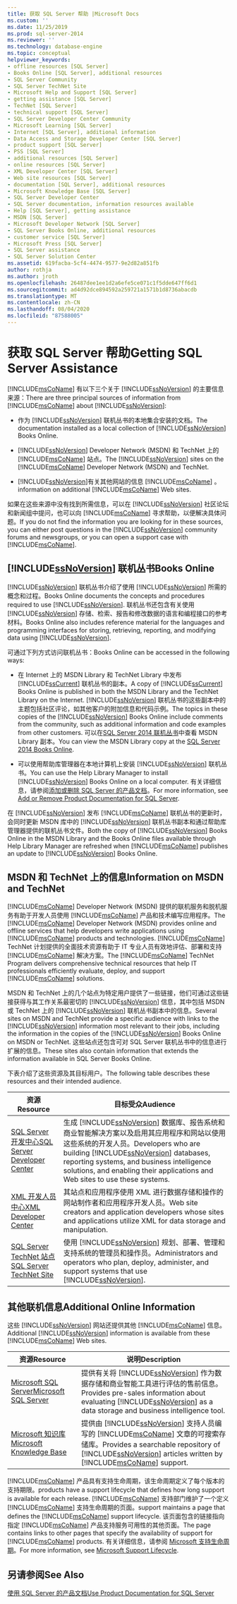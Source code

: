 ```yaml
---
title: 获取 SQL Server 帮助 |Microsoft Docs
ms.custom: ''
ms.date: 11/25/2019
ms.prod: sql-server-2014
ms.reviewer: ''
ms.technology: database-engine
ms.topic: conceptual
helpviewer_keywords:
- offline resources [SQL Server]
- Books Online [SQL Server], additional resources
- SQL Server Community
- SQL Server TechNet Site
- Microsoft Help and Support [SQL Server]
- getting assistance [SQL Server]
- TechNet [SQL Server]
- technical support [SQL Server]
- SQL Server Developer Center Community
- Microsoft Learning [SQL Server]
- Internet [SQL Server], additional information
- Data Access and Storage Developer Center [SQL Server]
- product support [SQL Server]
- PSS [SQL Server]
- additional resources [SQL Server]
- online resources [SQL Server]
- XML Developer Center [SQL Server]
- Web site resources [SQL Server]
- documentation [SQL Server], additional resources
- Microsoft Knowledge Base [SQL Server]
- SQL Server Developer Center
- SQL Server documentation, information resources available
- Help [SQL Server], getting assistance
- MSDN [SQL Server]
- Microsoft Developer Network [SQL Server]
- SQL Server Books Online, additional resources
- customer service [SQL Server]
- Microsoft Press [SQL Server]
- SQL Server assistance
- SQL Server Solution Center
ms.assetid: 619facba-5cf4-4474-9577-9e2d82a851fb
author: rothja
ms.author: jroth
ms.openlocfilehash: 26487dee1ee1d2a6efe5ce071c1f5dde647ff6d1
ms.sourcegitcommit: ad4d92dce894592a259721a1571b1d8736abacdb
ms.translationtype: MT
ms.contentlocale: zh-CN
ms.lasthandoff: 08/04/2020
ms.locfileid: "87588005"
---
```

# <a name="getting-sql-server-assistance"></a><span data-ttu-id="faa15-102">获取 SQL Server 帮助</span><span class="sxs-lookup"><span data-stu-id="faa15-102">Getting SQL Server Assistance</span></span>
  <span data-ttu-id="faa15-103">[!INCLUDE[msCoName](../includes/msconame-md.md)] 有以下三个关于 [!INCLUDE[ssNoVersion](../includes/ssnoversion-md.md)] 的主要信息来源：</span><span class="sxs-lookup"><span data-stu-id="faa15-103">There are three principal sources of information from [!INCLUDE[msCoName](../includes/msconame-md.md)] about [!INCLUDE[ssNoVersion](../includes/ssnoversion-md.md)]:</span></span>  
  
-   <span data-ttu-id="faa15-104">作为 [!INCLUDE[ssNoVersion](../includes/ssnoversion-md.md)] 联机丛书的本地集合安装的文档。</span><span class="sxs-lookup"><span data-stu-id="faa15-104">The documentation installed as a local collection of [!INCLUDE[ssNoVersion](../includes/ssnoversion-md.md)] Books Online.</span></span>  
  
-   <span data-ttu-id="faa15-105">[!INCLUDE[ssNoVersion](../includes/ssnoversion-md.md)] Developer Network (MSDN) 和 TechNet 上的 [!INCLUDE[msCoName](../includes/msconame-md.md)] 站点。</span><span class="sxs-lookup"><span data-stu-id="faa15-105">The [!INCLUDE[ssNoVersion](../includes/ssnoversion-md.md)] sites on the [!INCLUDE[msCoName](../includes/msconame-md.md)] Developer Network (MSDN) and TechNet.</span></span>  
  
-   [!INCLUDE[ssNoVersion](../includes/ssnoversion-md.md)]<span data-ttu-id="faa15-106">有关其他网站的信息 [!INCLUDE[msCoName](../includes/msconame-md.md)] 。</span><span class="sxs-lookup"><span data-stu-id="faa15-106">information on additional [!INCLUDE[msCoName](../includes/msconame-md.md)] Web sites.</span></span>  
  
 <span data-ttu-id="faa15-107">如果在这些来源中没有找到所需信息，可以在 [!INCLUDE[ssNoVersion](../includes/ssnoversion-md.md)] 社区论坛和新闻组中提问，也可以向 [!INCLUDE[msCoName](../includes/msconame-md.md)] 寻求帮助，以便解决具体问题。</span><span class="sxs-lookup"><span data-stu-id="faa15-107">If you do not find the information you are looking for in these sources, you can either post questions in the [!INCLUDE[ssNoVersion](../includes/ssnoversion-md.md)] community forums and newsgroups, or you can open a support case with [!INCLUDE[msCoName](../includes/msconame-md.md)].</span></span>  
  
## <a name="ssnoversion-books-online"></a>[!INCLUDE[ssNoVersion](../includes/ssnoversion-md.md)] <span data-ttu-id="faa15-108">联机丛书</span><span class="sxs-lookup"><span data-stu-id="faa15-108">Books Online</span></span>  
 [!INCLUDE[ssNoVersion](../includes/ssnoversion-md.md)] <span data-ttu-id="faa15-109">联机丛书介绍了使用 [!INCLUDE[ssNoVersion](../includes/ssnoversion-md.md)] 所需的概念和过程。</span><span class="sxs-lookup"><span data-stu-id="faa15-109">Books Online documents the concepts and procedures required to use [!INCLUDE[ssNoVersion](../includes/ssnoversion-md.md)].</span></span> <span data-ttu-id="faa15-110">联机丛书还包含有关使用 [!INCLUDE[ssNoVersion](../includes/ssnoversion-md.md)] 存储、检索、报告和修改数据的语言和编程接口的参考材料。</span><span class="sxs-lookup"><span data-stu-id="faa15-110">Books Online also includes reference material for the languages and programming interfaces for storing, retrieving, reporting, and modifying data using [!INCLUDE[ssNoVersion](../includes/ssnoversion-md.md)].</span></span>  
  
 <span data-ttu-id="faa15-111">可通过下列方式访问联机丛书：</span><span class="sxs-lookup"><span data-stu-id="faa15-111">Books Online can be accessed in the following ways:</span></span>  
  
-   <span data-ttu-id="faa15-112">在 Internet 上的 MSDN Library 和 TechNet Library 中发布 [!INCLUDE[ssCurrent](../includes/sscurrent-md.md)] 联机丛书的副本。</span><span class="sxs-lookup"><span data-stu-id="faa15-112">A copy of [!INCLUDE[ssCurrent](../includes/sscurrent-md.md)] Books Online is published in both the MSDN Library and the TechNet Library on the Internet.</span></span> <span data-ttu-id="faa15-113">[!INCLUDE[ssNoVersion](../includes/ssnoversion-md.md)] 联机丛书的这些副本中的主题包括社区评论，如其他客户的附加信息和代码示例。</span><span class="sxs-lookup"><span data-stu-id="faa15-113">The topics in these copies of the [!INCLUDE[ssNoVersion](../includes/ssnoversion-md.md)] Books Online include comments from the community, such as additional information and code examples from other customers.</span></span> <span data-ttu-id="faa15-114">可以在[SQL Server 2014 联机丛书](../index.yml)中查看 MSDN Library 副本。</span><span class="sxs-lookup"><span data-stu-id="faa15-114">You can view the MSDN Library copy at the [SQL Server 2014 Books Online](../index.yml).</span></span>  
  
-   <span data-ttu-id="faa15-115">可以使用帮助库管理器在本地计算机上安装 [!INCLUDE[ssNoVersion](../includes/ssnoversion-md.md)] 联机丛书。</span><span class="sxs-lookup"><span data-stu-id="faa15-115">You can use the Help Library Manager to install [!INCLUDE[ssNoVersion](../includes/ssnoversion-md.md)] Books Online on a local computer.</span></span> <span data-ttu-id="faa15-116">有关详细信息，请参阅[添加或删除 SQL Server 的产品文档](../index.yml)。</span><span class="sxs-lookup"><span data-stu-id="faa15-116">For more information, see [Add or Remove Product Documentation for SQL Server](../index.yml).</span></span>  
  
 <span data-ttu-id="faa15-117">在 [!INCLUDE[ssNoVersion](../includes/ssnoversion-md.md)] 发布 [!INCLUDE[msCoName](../includes/msconame-md.md)] 联机丛书的更新时，会同时更新 MSDN 库中的 [!INCLUDE[ssNoVersion](../includes/ssnoversion-md.md)] 联机丛书副本和通过帮助库管理器提供的联机丛书文件。</span><span class="sxs-lookup"><span data-stu-id="faa15-117">Both the copy of [!INCLUDE[ssNoVersion](../includes/ssnoversion-md.md)] Books Online in the MSDN Library and the Books Online files available through Help Library Manager are refreshed when [!INCLUDE[msCoName](../includes/msconame-md.md)] publishes an update to [!INCLUDE[ssNoVersion](../includes/ssnoversion-md.md)] Books Online.</span></span>  
  
## <a name="information-on-msdn-and-technet"></a><span data-ttu-id="faa15-118">MSDN 和 TechNet 上的信息</span><span class="sxs-lookup"><span data-stu-id="faa15-118">Information on MSDN and TechNet</span></span>  
 <span data-ttu-id="faa15-119">[!INCLUDE[msCoName](../includes/msconame-md.md)] Developer Network (MSDN) 提供的联机服务和脱机服务有助于开发人员使用 [!INCLUDE[msCoName](../includes/msconame-md.md)] 产品和技术编写应用程序。</span><span class="sxs-lookup"><span data-stu-id="faa15-119">The [!INCLUDE[msCoName](../includes/msconame-md.md)] Developer Network (MSDN) provides online and offline services that help developers write applications using [!INCLUDE[msCoName](../includes/msconame-md.md)] products and technologies.</span></span> <span data-ttu-id="faa15-120">[!INCLUDE[msCoName](../includes/msconame-md.md)] TechNet 计划提供的全面技术资源有助于 IT 专业人员有效地评估、部署和支持 [!INCLUDE[msCoName](../includes/msconame-md.md)] 解决方案。</span><span class="sxs-lookup"><span data-stu-id="faa15-120">The [!INCLUDE[msCoName](../includes/msconame-md.md)] TechNet Program delivers comprehensive technical resources that help IT professionals efficiently evaluate, deploy, and support [!INCLUDE[msCoName](../includes/msconame-md.md)] solutions.</span></span>  
  
 <span data-ttu-id="faa15-121">MSDN 和 TechNet 上的几个站点为特定用户提供了一些链接，他们可通过这些链接获得与其工作关系最密切的 [!INCLUDE[ssNoVersion](../includes/ssnoversion-md.md)] 信息，其中包括 MSDN 或 TechNet 上的 [!INCLUDE[ssNoVersion](../includes/ssnoversion-md.md)] 联机丛书副本中的信息。</span><span class="sxs-lookup"><span data-stu-id="faa15-121">Several sites on MSDN and TechNet provide a specific audience with links to the [!INCLUDE[ssNoVersion](../includes/ssnoversion-md.md)] information most relevant to their jobs, including the information in the copies of the [!INCLUDE[ssNoVersion](../includes/ssnoversion-md.md)] Books Online on MSDN or TechNet.</span></span> <span data-ttu-id="faa15-122">这些站点还包含可对 SQL Server 联机丛书中的信息进行扩展的信息。</span><span class="sxs-lookup"><span data-stu-id="faa15-122">These sites also contain information that extends the information available in SQL Server Books Online.</span></span>  
  
 <span data-ttu-id="faa15-123">下表介绍了这些资源及其目标用户。</span><span class="sxs-lookup"><span data-stu-id="faa15-123">The following table describes these resources and their intended audience.</span></span>  
  
|<span data-ttu-id="faa15-124">资源</span><span class="sxs-lookup"><span data-stu-id="faa15-124">Resource</span></span>|<span data-ttu-id="faa15-125">目标受众</span><span class="sxs-lookup"><span data-stu-id="faa15-125">Audience</span></span>|  
|--------------|--------------|  
|[<span data-ttu-id="faa15-126">SQL Server 开发中心</span><span class="sxs-lookup"><span data-stu-id="faa15-126">SQL Server Developer Center</span></span>](https://msdn.microsoft.com/sqlserver/)|<span data-ttu-id="faa15-127">生成 [!INCLUDE[ssNoVersion](../includes/ssnoversion-md.md)] 数据库、报告系统和商业智能解决方案以及启用其应用程序和网站以使用这些系统的开发人员。</span><span class="sxs-lookup"><span data-stu-id="faa15-127">Developers who are building [!INCLUDE[ssNoVersion](../includes/ssnoversion-md.md)] databases, reporting systems, and business intelligence solutions, and enabling their applications and Web sites to use these systems.</span></span>|  
|[<span data-ttu-id="faa15-128">XML 开发人员中心</span><span class="sxs-lookup"><span data-stu-id="faa15-128">XML Developer Center</span></span>](https://go.microsoft.com/fwlink/?LinkId=42458)|<span data-ttu-id="faa15-129">其站点和应用程序使用 XML 进行数据存储和操作的网站制作者和应用程序开发人员。</span><span class="sxs-lookup"><span data-stu-id="faa15-129">Web site creators and application developers whose sites and applications utilize XML for data storage and manipulation.</span></span>|  
|[<span data-ttu-id="faa15-130">SQL Server TechNet 站点</span><span class="sxs-lookup"><span data-stu-id="faa15-130">SQL Server TechNet Site</span></span>](https://technet.microsoft.com/sqlserver/dn135309)|<span data-ttu-id="faa15-131">使用 [!INCLUDE[ssNoVersion](../includes/ssnoversion-md.md)] 规划、部署、管理和支持系统的管理员和操作员。</span><span class="sxs-lookup"><span data-stu-id="faa15-131">Administrators and operators who plan, deploy, administer, and support systems that use [!INCLUDE[ssNoVersion](../includes/ssnoversion-md.md)].</span></span>|  
  
## <a name="additional-online-information"></a><span data-ttu-id="faa15-132">其他联机信息</span><span class="sxs-lookup"><span data-stu-id="faa15-132">Additional Online Information</span></span>  
 <span data-ttu-id="faa15-133">这些 [!INCLUDE[ssNoVersion](../includes/ssnoversion-md.md)] 网站还提供其他 [!INCLUDE[msCoName](../includes/msconame-md.md)] 信息。</span><span class="sxs-lookup"><span data-stu-id="faa15-133">Additional [!INCLUDE[ssNoVersion](../includes/ssnoversion-md.md)] information is available from these [!INCLUDE[msCoName](../includes/msconame-md.md)] Web sites.</span></span>  
  
|<span data-ttu-id="faa15-134">资源</span><span class="sxs-lookup"><span data-stu-id="faa15-134">Resource</span></span>|<span data-ttu-id="faa15-135">说明</span><span class="sxs-lookup"><span data-stu-id="faa15-135">Description</span></span>|  
|--------------|-----------------|  
|[<span data-ttu-id="faa15-136">Microsoft SQL Server</span><span class="sxs-lookup"><span data-stu-id="faa15-136">Microsoft SQL Server</span></span>](https://go.microsoft.com/fwlink/?linkid=8504)|<span data-ttu-id="faa15-137">提供有关将 [!INCLUDE[ssNoVersion](../includes/ssnoversion-md.md)] 作为数据存储和商业智能工具进行评估的售前信息。</span><span class="sxs-lookup"><span data-stu-id="faa15-137">Provides pre-sales information about evaluating [!INCLUDE[ssNoVersion](../includes/ssnoversion-md.md)] as a data storage and business intelligence tool.</span></span>|  
|[<span data-ttu-id="faa15-138">Microsoft 知识库</span><span class="sxs-lookup"><span data-stu-id="faa15-138">Microsoft Knowledge Base</span></span>](https://go.microsoft.com/fwlink/?LinkId=42461)|<span data-ttu-id="faa15-139">提供由 [!INCLUDE[ssNoVersion](../includes/ssnoversion-md.md)] 支持人员编写的 [!INCLUDE[msCoName](../includes/msconame-md.md)] 文章的可搜索存储库。</span><span class="sxs-lookup"><span data-stu-id="faa15-139">Provides a searchable repository of [!INCLUDE[ssNoVersion](../includes/ssnoversion-md.md)] articles written by [!INCLUDE[msCoName](../includes/msconame-md.md)] support.</span></span>|    
  
 [!INCLUDE[msCoName](../includes/msconame-md.md)] <span data-ttu-id="faa15-140">产品具有支持生命周期，该生命周期定义了每个版本的支持期限。</span><span class="sxs-lookup"><span data-stu-id="faa15-140">products have a support lifecycle that defines how long support is available for each release.</span></span> [!INCLUDE[msCoName](../includes/msconame-md.md)] <span data-ttu-id="faa15-141">支持部门维护了一个定义 [!INCLUDE[msCoName](../includes/msconame-md.md)] 支持生命周期的页面。</span><span class="sxs-lookup"><span data-stu-id="faa15-141">support maintains a page that defines the [!INCLUDE[msCoName](../includes/msconame-md.md)] support lifecycle.</span></span> <span data-ttu-id="faa15-142">该页面包含的链接指向指定 [!INCLUDE[msCoName](../includes/msconame-md.md)] 产品支持服务可用性的其他页面。</span><span class="sxs-lookup"><span data-stu-id="faa15-142">The page contains links to other pages that specify the availability of support for [!INCLUDE[msCoName](../includes/msconame-md.md)] products.</span></span> <span data-ttu-id="faa15-143">有关详细信息，请参阅 [Microsoft 支持生命周期](https://go.microsoft.com/fwlink/?LinkId=98306)。</span><span class="sxs-lookup"><span data-stu-id="faa15-143">For more information, see [Microsoft Support Lifecycle](https://go.microsoft.com/fwlink/?LinkId=98306).</span></span>  
  
## <a name="see-also"></a><span data-ttu-id="faa15-144">另请参阅</span><span class="sxs-lookup"><span data-stu-id="faa15-144">See Also</span></span>  
 [<span data-ttu-id="faa15-145">使用 SQL Server 的产品文档</span><span class="sxs-lookup"><span data-stu-id="faa15-145">Use Product Documentation for SQL Server</span></span>](../index.yml)  
  
  
